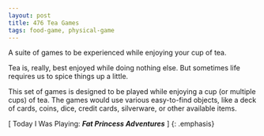 ```yaml
---
layout: post
title: 476 Tea Games
tags: food-game, physical-game
---
```

A suite of games to be experienced while enjoying your cup of tea.

Tea is, really, best enjoyed while doing nothing else. But sometimes life requires us to spice things up a little.

This set of games is designed to be played while enjoying a cup (or multiple cups) of tea.  The games would use various easy-to-find objects, like a deck of cards, coins, dice, credit cards, silverware, or other available items.

[ Today I Was Playing: ***Fat Princess Adventures*** ]
{: .emphasis}